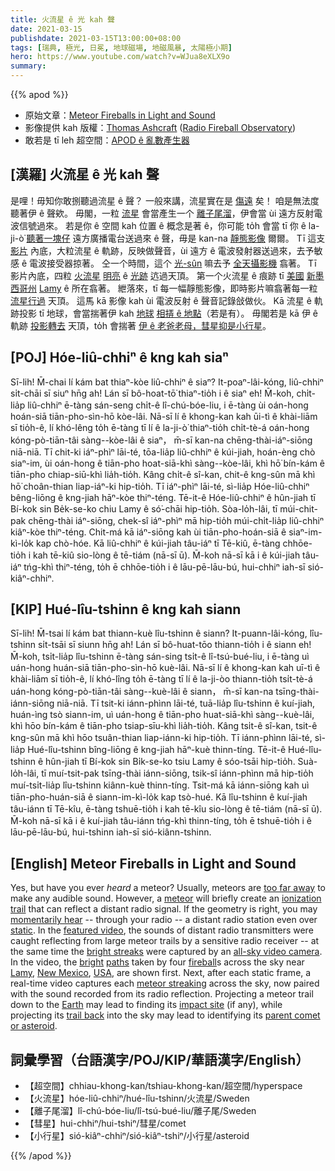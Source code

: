 ```yaml
---
title: 火流星 ê 光 kah 聲
date: 2021-03-15
publishdate: 2021-03-15T13:00:00+08:00
tags: [瑞典, 極光, 日冕, 地球磁場, 地磁風暴, 太陽極小期]
hero: https://www.youtube.com/watch?v=WJua8eXLX9o
summary:
---
```


{{% apod %}}

- 原始文章：[Meteor Fireballs in Light and Sound](https://apod.nasa.gov/apod/ap210315.html)
- 影像提供 kah 版權：[Thomas Ashcraft][Thomas Ashcraft] ([Radio Fireball Observatory][Radio Fireball Observatory])
- 敢若是 tī leh 超空間：[APOD ê 亂數產生器][Random APOD Generator]

## [漢羅] 火流星 ê 光 kah 聲

是哩！毋知你敢捌聽過流星 ê 聲？
一般來講，流星實在是 [傷遠][too far away] 矣！
咱是無法度聽著伊 ê 聲欸。
毋閣，一粒 [流星][meteor] 會當產生一个 [離子尾溜][ionization trail]，伊會當 ùi 遠方反射電波信號過來。
若是你 ê 空間 kah 位置 ê 概念是著 ê，你可能 to̍h 會當 tī 你 ê la-ji-ò͘ [聽著一塊仔][momentarily hear] 遠方廣播電台送過來 ê 聲，毋是 kan-na [靜態影像][static] 爾爾。
Tī 這支 [影片][featured video] 內底，大粒流星 ê 軌跡，反映做聲音，ùi 遠方 ê 電波發射器送過來，去予敏感 ê 電波接受器掠著。
仝一个時間，這个 [光-sûn][bright streaks] 嘛去予 [全天攝影機][all-sky video camera] 翕著。
Tī 影片內底，四粒 [火流星][fireball] [明亮][bright] ê [光跡][paths] 迒過天頂。
第一个火流星 ê 痕跡 tī [美國][USA] [新墨西哥州][New Mexico] [Lamy][Lamy] ê 所在翕著。
紲落來，tī 每一幅靜態影像，即時影片嘛翕著每一粒 [流星行過][meteor streaking] 天頂。
這馬 kā 影像 kah ùi 電波反射 ê 聲音記錄敆做伙。
Kā 流星 ê 軌跡投影 tī 地球，會當揣著伊 kah [地球][Earth] [相挵 ê 地點][impact site]（若是有）。
毋閣若是 kā 伊 ê 軌跡 [投影轉去][trail back] 天頂，to̍h 會揣著 [伊 ê 老爸老母，彗星抑是小行星][parent comet or asteroid]。

## [POJ] Hóe-liû-chhiⁿ ê kng kah siaⁿ

Sī-lih! M̄-chai lí kám bat thiaⁿ-kòe liû-chhiⁿ ê siaⁿ?
It-poaⁿ-lâi-kóng, liû-chhiⁿ si̍t-chāi sī siuⁿ hn̄g ah!
Lán sī bô-hoat-tō͘ thiaⁿ-tio̍h i ê siaⁿ eh!
M̄-koh, chi̍t-lia̍p liû-chhiⁿ ē-tàng sán-seng chi̍t-ê lî-chú-bóe-liu, i ē-tàng ùi oán-hong hoán-siā tiān-pho-sìn-hō kòe-lâi.
Nā-sī lí ê khong-kan kah ūi-tì ê khài-liām sī tio̍h-ê, lí khó-lêng to̍h ē-tàng tī lí ê la-ji-ò͘ thiaⁿ-tio̍h chi̍t-tè-á oán-hong kóng-pò-tiān-tâi sàng--kòe-lâi ê siaⁿ， m̄-sī kan-na chēng-thài-iáⁿ-siōng niā-niā.
Tī chit-ki iáⁿ-phìⁿ lāi-té, tōa-lia̍p liû-chhiⁿ ê kúi-jiah, hoán-èng chò siaⁿ-im, ùi oán-hong ê tiān-pho hoat-siā-khì sàng--kòe-lâi, khì hō͘ bín-kám ê tiān-pho chiap-siū-khì lia̍h-tio̍h.
Kâng chi̍t-ê sî-kan, chit-ê kng-sûn mā khì hō͘ choân-thian liap-iáⁿ-ki hip-tio̍h.
Tī iáⁿ-phìⁿ lāi-té, sì-lia̍p Hóe-liû-chhiⁿ bêng-liōng ê kng-jiah hāⁿ-kòe thiⁿ-téng.
Tē-it-ê Hóe-liû-chhiⁿ ê hûn-jiah tī Bí-kok sin Be̍k-se-ko chiu Lamy ê só͘-chāi hip-tio̍h.
Sòa-lo̍h-lâi, tī múi-chit-pak chēng-thài iáⁿ-siōng, chek-sî iáⁿ-phìⁿ mā hip-tio̍h múi-chi̍t-lia̍p liû-chhiⁿ kiâⁿ-kòe thiⁿ-téng.
Chit-má kā iáⁿ-siōng kah ùi tiān-pho-hoán-siā ê siaⁿ-im-kì-lo̍k kap chò-hóe.
Kā liû-chhiⁿ ê kúi-jiah tâu-iáⁿ tī Tē-kiû, ē-tàng chhōe-tio̍h i kah tē-kiû sio-lòng ê tē-tiám (nā-sī ū).
M̄-koh nā-sī kā i ê kúi-jiah tâu-iáⁿ tńg-khì thiⁿ-téng, to̍h ē chhōe-tio̍h i ê lāu-pē-lāu-bú, hui-chhiⁿ iah-sī sió-kiâⁿ-chhiⁿ.

## [KIP] Hué-lîu-tshinn ê kng kah siann

Sī-lih! M̄-tsai lí kám bat thiann-kuè lîu-tshinn ê siann?
It-puann-lâi-kóng, lîu-tshinn si̍t-tsāi sī siunn hn̄g ah!
Lán sī bô-huat-tōo thiann-tio̍h i ê siann eh!
M̄-koh, tsi̍t-lia̍p lîu-tshinn ē-tàng sán-sing tsi̍t-ê lî-tsú-bué-liu, i ē-tàng uì uán-hong huán-siā tiān-pho-sìn-hō kuè-lâi.
Nā-sī lí ê khong-kan kah uī-tì ê khài-liām sī tio̍h-ê, lí khó-lîng to̍h ē-tàng tī lí ê la-ji-òo thiann-tio̍h tsi̍t-tè-á uán-hong kóng-pò-tiān-tâi sàng--kuè-lâi ê siann， m̄-sī kan-na tsīng-thài-iánn-siōng niā-niā.
Tī tsit-ki iánn-phìnn lāi-té, tuā-lia̍p lîu-tshinn ê kuí-jiah, huán-ìng tsò siann-im, uì uán-hong ê tiān-pho huat-siā-khì sàng--kuè-lâi, khì hōo bín-kám ê tiān-pho tsiap-sīu-khì lia̍h-tio̍h.
Kâng tsi̍t-ê sî-kan, tsit-ê kng-sûn mā khì hōo tsuân-thian liap-iánn-ki hip-tio̍h.
Tī iánn-phìnn lāi-té, sì-lia̍p Hué-lîu-tshinn bîng-liōng ê kng-jiah hāⁿ-kuè thinn-tíng.
Tē-it-ê Hué-lîu-tshinn ê hûn-jiah tī Bí-kok sin Bi̍k-se-ko tsiu Lamy ê sóo-tsāi hip-tio̍h.
Suà-lo̍h-lâi, tī muí-tsit-pak tsīng-thài iánn-siōng, tsik-sî iánn-phìnn mā hip-tio̍h muí-tsi̍t-lia̍p lîu-tshinn kiânn-kuè thinn-tíng.
Tsit-má kā iánn-siōng kah uì tiān-pho-huán-siā ê siann-im-kì-lo̍k kap tsò-hué.
Kā lîu-tshinn ê kuí-jiah tâu-iánn tī Tē-kîu, ē-tàng tshuē-tio̍h i kah tē-kîu sio-lòng ê tē-tiám (nā-sī ū).
M̄-koh nā-sī kā i ê kuí-jiah tâu-iánn tńg-khì thinn-tíng, to̍h ē tshuē-tio̍h i ê lāu-pē-lāu-bú, hui-tshinn iah-sī sió-kiânn-tshinn.


## [English] Meteor Fireballs in Light and Sound

Yes, but have you ever *heard* a meteor? Usually, meteors are [too far away][too far away] to make any audible sound. However, a [meteor][meteor] will briefly create an [ionization trail][ionization trail] that can reflect a distant radio signal. If the geometry is right, you may [momentarily hear][momentarily hear] -- through your radio -- a distant radio station even over [static][static]. In the [featured video][featured video], the sounds of distant radio transmitters were caught reflecting from large meteor trails by a sensitive radio receiver -- at the same time the [bright streaks][bright streaks] were captured by an [all-sky video camera][all-sky video camera]. In the video, the [bright][bright] [paths][paths] taken by four [fireball][fireball]s across the sky near [Lamy][Lamy], [New Mexico][New Mexico], [USA][USA], are shown first. Next, after each static frame, a real-time video captures each [meteor streaking][meteor streaking] across the sky, now paired with the sound recorded from its radio reflection. Projecting a meteor trail down to the [Earth][Earth] may lead to finding its [impact site][impact site] (if any), while projecting its [trail back][trail back] into the sky may lead to identifying its [parent comet or asteroid][parent comet or asteroid].

## 詞彙學習（台語漢字/POJ/KIP/華語漢字/English）

- 【超空間】chhiau-khong-kan/tshiau-khong-kan/超空間/hyperspace
- 【火流星】hóe-liû-chhiⁿ/hué-lîu-tshinn/火流星/Sweden
- 【離子尾溜】lî-chú-bóe-liu/lî-tsú-bué-liu/離子尾/Sweden
- 【彗星】hui-chhiⁿ/hui-tshiⁿ/彗星/comet
- 【小行星】sió-kiâⁿ-chhiⁿ/sió-kiâⁿ-tshiⁿ/小行星/asteroid

{{% /apod %}}

[Thomas Ashcraft]: mailto:ashcraft@heliotown.dot.com
[Radio Fireball Observatory]: http://www.heliotown.com/
[Random APOD Generator]: https://apod.nasa.gov/apod/random_apod.html
[too far away]: https://earthsky.org/space/whoosh-can-you-hear-a-meteor-streak-past
[meteor]: https://solarsystem.nasa.gov/asteroids-comets-and-meteors/meteors-and-meteorites/overview/
[ionization trail]: https://en.wikipedia.org/wiki/Meteor_burst_communications
[momentarily hear]: https://i.pinimg.com/originals/f3/aa/fd/f3aafd5b31e81165473be45d67383a33.jpg
[static]: https://www.scientificamerican.com/article/cosmic-radio-background/
[featured video]: http://www.heliotown.com/Fireballs.html
[bright streaks]: https://apod.nasa.gov/apod/ap011119.html
[all-sky video camera]: https://apod.nasa.gov/apod/ap090817.html
[bright]: https://apod.nasa.gov/apod/ap130218.html
[paths]: https://apod.nasa.gov/apod/ap110123.html
[fireball]: https://apod.nasa.gov//ap990219.html
[Lamy]: https://en.wikipedia.org/wiki/Lamy,_New_Mexico
[New Mexico]: https://youtu.be/unghDml5F_4
[USA]: https://www.cia.gov/the-world-factbook/countries/united-states/
[meteor streaking]: https://apod.nasa.gov/apod/ap200912.html
[Earth]: https://solarsystem.nasa.gov/planets/earth/overview/
[impact site]: https://apod.nasa.gov/apod/ap090328.html
[trail back]: https://www.discovermagazine.com/the-sciences/meteor-hunters-track-fireballs-in-the-night-sky
[parent comet or asteroid]: https://apod.nasa.gov/apod/ap180808.html
